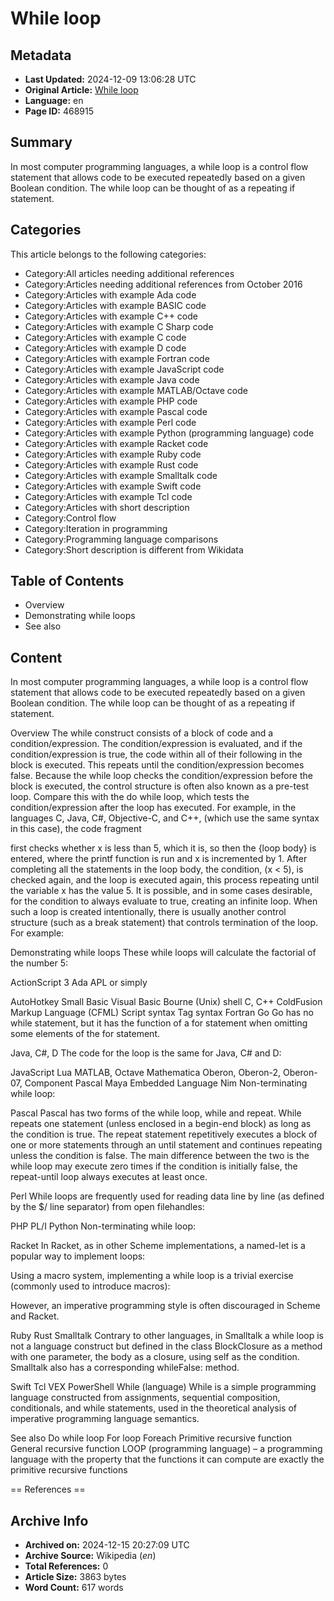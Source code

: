 # While loop

## Metadata
- **Last Updated:** 2024-12-09 13:06:28 UTC
- **Original Article:** [While loop](https://en.wikipedia.org/wiki/While_loop)
- **Language:** en
- **Page ID:** 468915

## Summary
In most computer programming languages, a while loop is a control flow statement that allows code to be executed repeatedly based on a given Boolean condition. The while loop can be thought of as a repeating if statement.

## Categories
This article belongs to the following categories:

- Category:All articles needing additional references
- Category:Articles needing additional references from October 2016
- Category:Articles with example Ada code
- Category:Articles with example BASIC code
- Category:Articles with example C++ code
- Category:Articles with example C Sharp code
- Category:Articles with example C code
- Category:Articles with example D code
- Category:Articles with example Fortran code
- Category:Articles with example JavaScript code
- Category:Articles with example Java code
- Category:Articles with example MATLAB/Octave code
- Category:Articles with example PHP code
- Category:Articles with example Pascal code
- Category:Articles with example Perl code
- Category:Articles with example Python (programming language) code
- Category:Articles with example Racket code
- Category:Articles with example Ruby code
- Category:Articles with example Rust code
- Category:Articles with example Smalltalk code
- Category:Articles with example Swift code
- Category:Articles with example Tcl code
- Category:Articles with short description
- Category:Control flow
- Category:Iteration in programming
- Category:Programming language comparisons
- Category:Short description is different from Wikidata

## Table of Contents

- Overview
- Demonstrating while loops
- See also

## Content

In most computer programming languages, a while loop is a control flow statement that allows code to be executed repeatedly based on a given Boolean condition. The while loop can be thought of as a repeating if statement.

Overview
The while construct consists of a block of code and a condition/expression. The condition/expression is evaluated, and if the condition/expression is true, the code within all of their following in the block is executed. This repeats until the condition/expression becomes false. Because the while loop checks the condition/expression before the block is executed, the control structure is often also known as a pre-test loop. Compare this with the do while loop, which tests the condition/expression after the loop has executed.
For example, in the languages C, Java, C#, Objective-C, and C++, (which use the same syntax in this case), the code fragment

first checks whether x is less than 5, which it is, so then the {loop body} is entered, where the printf function is run and x is incremented by 1. After completing all the statements in the loop body, the condition, (x < 5), is checked again, and the loop is executed again, this process repeating until the variable x has the value 5.
It is possible, and in some cases desirable, for the condition to always evaluate to true, creating an infinite loop. When such a loop is created intentionally, there is usually another control structure (such as a break statement) that controls termination of the loop.
For example:

Demonstrating while loops
These while loops will calculate the factorial of the number 5:

ActionScript 3
Ada
APL
or simply

AutoHotkey
Small Basic
Visual Basic
Bourne (Unix) shell
C, C++
ColdFusion Markup Language (CFML)
Script syntax
Tag syntax
Fortran
Go
Go has no while statement, but it has the function of a for statement when omitting some elements of the for statement.

Java, C#, D
The code for the loop is the same for Java, C# and D:

JavaScript
Lua
MATLAB, Octave
Mathematica
Oberon, Oberon-2, Oberon-07, Component Pascal
Maya Embedded Language
Nim
Non-terminating while loop:

Pascal
Pascal has two forms of the while loop, while and repeat. While repeats one statement (unless enclosed in a begin-end block) as long as the condition is true. The repeat statement repetitively executes a block of one or more statements through an until statement and continues repeating unless the condition is false. The main difference between the two is the while loop may execute zero times if the condition is initially false, the repeat-until loop always executes at least once.

Perl
While loops are frequently used for reading data line by line (as defined by the $/ line separator) from open filehandles:

PHP
PL/I
Python
Non-terminating while loop:

Racket
In Racket, as in other Scheme implementations, a named-let is a popular way to implement loops:

Using a macro system, implementing a while loop is a trivial exercise (commonly used to introduce macros):

However, an imperative programming style is often discouraged in Scheme and Racket.

Ruby
Rust
Smalltalk
Contrary to other languages, in Smalltalk a while loop is not a language construct but defined in the class BlockClosure as a method with one parameter, the body as a closure, using self as the condition.
Smalltalk also has a corresponding whileFalse: method.

Swift
Tcl
VEX
PowerShell
While (language)
While is a simple programming language constructed from assignments, sequential composition, conditionals, and while statements, used in the theoretical analysis of imperative programming language semantics.

See also
Do while loop
For loop
Foreach
Primitive recursive function
General recursive function
LOOP (programming language) – a programming language with the property that the functions it can compute are exactly the primitive recursive functions


== References ==

## Archive Info
- **Archived on:** 2024-12-15 20:27:09 UTC
- **Archive Source:** Wikipedia (_en_)
- **Total References:** 0
- **Article Size:** 3863 bytes
- **Word Count:** 617 words
